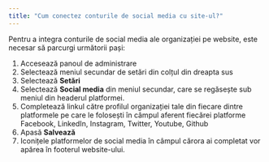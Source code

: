 ```yaml
---
title: "Cum conectez conturile de social media cu site-ul?"
---
```


Pentru a integra conturile de social media ale organizației pe website,
este necesar să parcurgi următorii pași:

1)  Accesează panoul de administrare
2)  Selectează meniul secundar de setări din colțul din dreapta sus
3)  Selectează **Setări**
4)  Selectează **Social media** din meniul secundar, care se regăsește
    sub meniul din headerul platformei.
5)  Completează linkul către profilul organizației tale din fiecare
    dintre platformele pe care le folosești în câmpul aferent fiecărei
    platforme Facebook, LinkedIn, Instagram, Twitter, Youtube, Github
6)  Apasă **Salvează**
7)  Iconițele platformelor de social media în câmpul cărora ai completat
    vor apărea în footerul website-ului.

